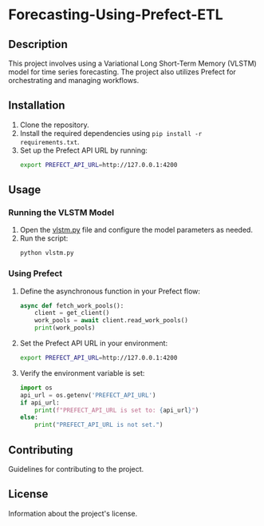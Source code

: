 # Forecasting-Using-Prefect-ETL

## Description
This project involves using a Variational Long Short-Term Memory (VLSTM) model for time series forecasting. The project also utilizes Prefect for orchestrating and managing workflows.

## Installation
1. Clone the repository.
2. Install the required dependencies using `pip install -r requirements.txt`.
3. Set up the Prefect API URL by running:
    ```sh
    export PREFECT_API_URL=http://127.0.0.1:4200
    ```

## Usage
### Running the VLSTM Model
1. Open the [vlstm.py](http://_vscodecontentref_/0) file and configure the model parameters as needed.
2. Run the script:
    ```sh
    python vlstm.py
    ```

### Using Prefect
1. Define the asynchronous function in your Prefect flow:
    ```python
    async def fetch_work_pools():
        client = get_client()
        work_pools = await client.read_work_pools()
        print(work_pools)
    ```
2. Set the Prefect API URL in your environment:
    ```sh
    export PREFECT_API_URL=http://127.0.0.1:4200
    ```
3. Verify the environment variable is set:
    ```python
    import os
    api_url = os.getenv('PREFECT_API_URL')
    if api_url:
        print(f"PREFECT_API_URL is set to: {api_url}")
    else:
        print("PREFECT_API_URL is not set.")
    ```

## Contributing
Guidelines for contributing to the project.

## License
Information about the project's license.
